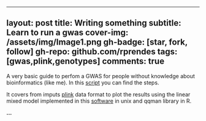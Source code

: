 
---
layout: post
title: Writing something 
subtitle: Learn to run a gwas
cover-img: /assets/img/Image1.png
gh-badge: [star, fork, follow]
gh-repo: github.com/rprendes
tags: [gwas,plink,genotypes]
comments: true
---

A very basic guide to perfom a GWAS for people without knowledge about bioinformatics (like me). In this [script](https://github.com/rprendes/common-use-scripts/blob/main/script.GWAS_MixedModel.sh) you can find the steps.

It covers from imputs [plink](https://www.cog-genomics.org/plink/) data format to plot the results using the linear mixed model implemented in this [software](https://www.ncbi.nlm.nih.gov/pmc/articles/PMC3386377/) in unix and qqman library in R. 


**...**

